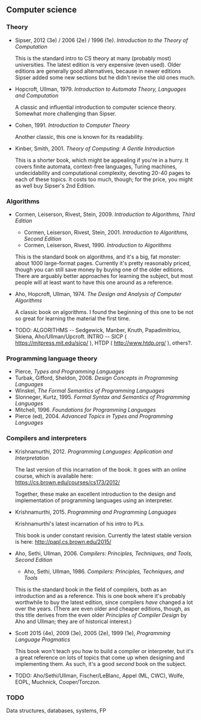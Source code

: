 ## Computer science

### Theory

* Sipser, 2012 (3e) / 2006 (2e) / 1996 (1e). *Introduction to the Theory of Computation*

  This is the standard intro to CS theory at many (probably most) universities.
  The latest edition is very expensive (even used). Older editions are generally
  good alternatives, because in newer editions Sipser added some new sections
  but he didn't revise the old ones much.

* Hopcroft, Ullman, 1979. *Introduction to Automata Theory, Languages and Computation*

  A classic and influential introduction to computer science theory. Somewhat more challenging than Sipser.

* Cohen, 1991. *Introduction to Computer Theory*

  Another classic, this one is known for its readability.

* Kinber, Smith, 2001. *Theory of Computing: A Gentle Introduction*

  This is a shorter book, which might be appealing if you're in a hurry.
  It covers finite automata, context-free languages, Turing machines, undecidability
  and computational complexity, devoting 20-40 pages to each of these topics.
  It costs too much, though; for the price, you might as well buy Sipser's 2nd Edition.

### Algorithms

* Cormen, Leiserson, Rivest, Stein, 2009. *Introduction to Algorithms, Third Edition*

  * Cormen, Leiserson, Rivest, Stein, 2001. *Introduction to Algorithms, Second Edition*
  * Cormen, Leiserson, Rivest, 1990. *Introduction to Algorithms*
  
  This is the standard book on algorithms, and it's a big, fat monster: about 1000 large-format pages.
  Currently it's pretty reasonably priced, though you can still save money by buying one of the older
  editions. There are arguably better approaches for learning the subject, but most people will at
  least want to have this one around as a reference.

* Aho, Hopcroft, Ullman, 1974. *The Design and Analysis of Computer Algorithms*

  A classic book on algorithms. I found the beginning of this one to be not so great for
  learning the material the first time.

* TODO: ALGORITHMS -- Sedgewick, Manber, Knuth, Papadimitriou, Skiena, Aho/Ullman/Upcroft. INTRO -- SICP ( https://mitpress.mit.edu/sicp/ ), HTDP ( http://www.htdp.org/ ), others?.

### Programming language theory

* Pierce, *Types and Programming Languages*
* Turbak, Gifford, Sheldon, 2008. *Design Concepts in Programming Languages*
* Winskel, *The Formal Semantics of Programming Languages*
* Slonneger, Kurtz, 1995. *Formal Syntax and Semantics of Programming Languages*
* Mitchell, 1996. *Foundations for Programming Languages*
* Pierce (ed), 2004. *Advanced Topics in Types and Programming Languages*

### Compilers and interpreters

* Krishnamurthi, 2012. *Programming Languages: Application and Interpretation*

  The last version of this incarnation of the book. It goes with an online course, which is available here: https://cs.brown.edu/courses/cs173/2012/
  
  Together, these make an excellent introduction to the design and implementation of programming languages using an interpreter.

* Krishnamurthi, 2015. *Programming and Programming Languages*

  Krishnamurthi's latest incarnation of his intro to PLs.

  This book is under constant revision. Currently the latest stable version is here:
  http://papl.cs.brown.edu/2015/

* Aho, Sethi, Ullman, 2006. *Compilers: Principles, Techniques, and Tools, Second Edition*

  * Aho, Sethi, Ullman, 1986. *Compilers: Principles, Techniques, and Tools*

  This is the standard book in the field of compilers, both as an introduction and as a reference.
  This is one book where it's probably worthwhile to buy the latest edition, since compilers
  *have* changed a lot over the years. (There are even older and cheaper editions, though, as this
  title derives from the even older *Principles of Compiler Design* by Aho and Ullman; they are of
  historical interest.)

* Scott 2015 (4e), 2009 (3e), 2005 (2e), 1999 (1e), *Programming Language Pragmatics*

  This book won't teach you how to build a compiler or interpreter, but it's a great reference on
  lots of topics that come up when designing and implementing them. As such, it's a good *second*
  book on the subject.

* TODO: Aho/Sethi/Ullman, Fischer/LeBlanc, Appel (ML, CWC), Wolfe, EOPL, Muchnick, Cooper/Torczon.

### TODO

Data structures, databases, systems, FP
